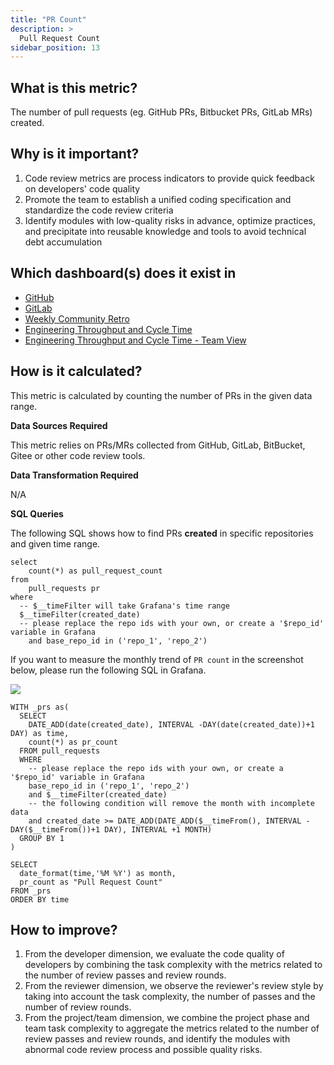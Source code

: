 ```yaml
---
title: "PR Count"
description: >
  Pull Request Count
sidebar_position: 13
---
```


## What is this metric? 
The number of pull requests (eg. GitHub PRs, Bitbucket PRs, GitLab MRs) created.

## Why is it important?
1. Code review metrics are process indicators to provide quick feedback on developers' code quality
2. Promote the team to establish a unified coding specification and standardize the code review criteria
3. Identify modules with low-quality risks in advance, optimize practices, and precipitate into reusable knowledge and tools to avoid technical debt accumulation

## Which dashboard(s) does it exist in
- [GitHub](/livedemo/DataSources/GitHub)
- [GitLab](/livedemo/DataSources/GitLab)
- [Weekly Community Retro](/livedemo/OSSMaintainers/WeeklyCommunityRetro)
- [Engineering Throughput and Cycle Time](/livedemo/EngineeringLeads/EngineeringThroughputAndCycleTime)
- [Engineering Throughput and Cycle Time - Team View](/livedemo/EngineeringLeads/EngineeringThroughputAndCycleTimeTeamView)


## How is it calculated?
This metric is calculated by counting the number of PRs in the given data range.

<b>Data Sources Required</b>

This metric relies on PRs/MRs collected from GitHub, GitLab, BitBucket, Gitee or other code review tools.

<b>Data Transformation Required</b>

N/A

<b>SQL Queries</b>

The following SQL shows how to find PRs **created** in specific repositories and given time range.

```
select
	count(*) as pull_request_count
from 
	pull_requests pr
where
  -- $__timeFilter will take Grafana's time range
  $__timeFilter(created_date)
  -- please replace the repo ids with your own, or create a '$repo_id' variable in Grafana
	and base_repo_id in ('repo_1', 'repo_2')
```

If you want to measure the monthly trend of `PR count` in the screenshot below, please run the following SQL in Grafana.

![](/img/Metrics/pr-count-monthly.png)

```
WITH _prs as(
  SELECT
    DATE_ADD(date(created_date), INTERVAL -DAY(date(created_date))+1 DAY) as time,
    count(*) as pr_count
  FROM pull_requests
  WHERE
    -- please replace the repo ids with your own, or create a '$repo_id' variable in Grafana
    base_repo_id in ('repo_1', 'repo_2')
    and $__timeFilter(created_date)
    -- the following condition will remove the month with incomplete data
    and created_date >= DATE_ADD(DATE_ADD($__timeFrom(), INTERVAL -DAY($__timeFrom())+1 DAY), INTERVAL +1 MONTH)
  GROUP BY 1
)

SELECT 
  date_format(time,'%M %Y') as month,
  pr_count as "Pull Request Count"
FROM _prs
ORDER BY time
```


## How to improve?
1. From the developer dimension, we evaluate the code quality of developers by combining the task complexity with the metrics related to the number of review passes and review rounds.
2. From the reviewer dimension, we observe the reviewer's review style by taking into account the task complexity, the number of passes and the number of review rounds.
3. From the project/team dimension, we combine the project phase and team task complexity to aggregate the metrics related to the number of review passes and review rounds, and identify the modules with abnormal code review process and possible quality risks.
